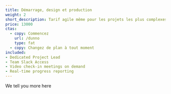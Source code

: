 ```yaml
---
title: Démarrage, design et production 
weight: 2
short_description: Tarif agile même pour les projets les plus complexes
price: 13000
ctas:
  - copy: Commencez
    url: /dunno
    type: fat
  - copy: Changez de plan à tout moment
included:
- Dedicated Project Lead
- Team Slack Access
- Video check-in meetings on demand
- Real-time progress reporting
---
```


We tell you more here